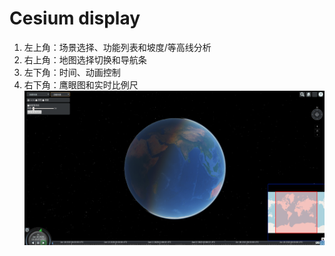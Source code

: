 # Cesium display
1. 左上角：场景选择、功能列表和坡度/等高线分析
2. 右上角：地图选择切换和导航条
3. 左下角：时间、动画控制
4. 右下角：鹰眼图和实时比例尺
![Cesium项目面板](./Cesium/display/Cesium01.png)

